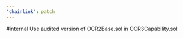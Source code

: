 ```yaml
---
"chainlink": patch
---
```


#internal Use audited version of OCR2Base.sol in OCR3Capability.sol
